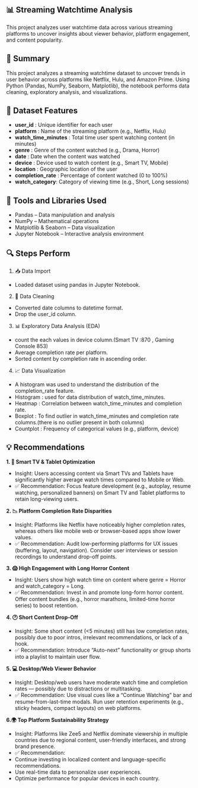 ## 📊 Streaming Watchtime Analysis
This project analyzes user watchtime data across various streaming platforms to uncover insights about viewer behavior, platform engagement, and content popularity.

## 📌 Summary
This project analyzes a streaming watchtime dataset to uncover trends in user behavior across platforms like Netflix, Hulu, and Amazon Prime. Using Python (Pandas, NumPy, Seaborn, Matplotlib), the notebook performs data cleaning, exploratory analysis, and visualizations.

## 🧾 Dataset Features
- **user_id**	:	Unique identifier for each user
- **platform** : Name of the streaming platform (e.g., Netflix, Hulu)
- **watch_time_minutes** : Total time user spent watching content (in minutes)
- **genre** : Genre of the content watched (e.g., Drama, Horror)
- **date** : Date when the content was watched
- **device** : 	Device used to watch content (e.g., Smart TV, Mobile)
- **location** : Geographic location of the user
- **completion_rate** : Percentage of content watched (0 to 100%)
- **watch_category**:	Category of viewing time (e.g., Short, Long sessions)

## 🧰 Tools and Libraries Used
- Pandas – Data manipulation and analysis
- NumPy – Mathematical operations
- Matplotlib & Seaborn – Data visualization
- Jupyter Notebook – Interactive analysis environment

## 🔍 Steps Perform
1. 📥 Data Import
- Loaded dataset using pandas in Jupyter Notebook.

2. 🧹 Data Cleaning
- Converted date columns to datetime format.
- Drop the user_id column.

3. 📊 Exploratory Data Analysis (EDA)
- count the each values in device column.(Smart TV :870 , Gaming Console 853)
- Average completion rate per platform.
- Sorted content by completion rate in ascending order.

4. 📈 Data Visualization
- A histogram was used to understand the distribution of the completion_rate feature.
- Histogram : used for data distribution of watch_time_minutes.
- Heatmap : Correlation between  watch_time_minutes and completion rate.
- Boxplot : To find outlier in watch_time_minutes and completion rate columns.(there is no outlier present in both columns)
- Countplot : Frequency of categorical values (e.g., platform, device)

## 💡 Recommendations
**1. 📱 Smart TV & Tablet Optimization**
- Insight: Users accessing content via Smart TVs and Tablets have significantly higher average watch times compared to Mobile or Web.
- ✅ Recommendation: Focus feature development (e.g., autoplay, resume watching, personalized banners) on Smart TV and Tablet platforms to retain long-viewing users.

**2. 📉 Platform Completion Rate Disparities**
- Insight: Platforms like Netflix have noticeably higher completion rates, whereas others like mobile web or browser-based apps show lower values.
- ✅ Recommendation: Audit low-performing platforms for UX issues (buffering, layout, navigation). Consider user interviews or session recordings to understand drop-off points.

**3. 😱 High Engagement with Long Horror Content**
- Insight: Users show high watch time on content where genre = Horror and watch_category = Long.
- ✅ Recommendation: Invest in and promote long-form horror content. Offer content bundles (e.g., horror marathons, limited-time horror series) to boost retention.

**4. 🕐 Short Content Drop-Off**
- Insight: Some short content (<5 minutes) still has low completion rates, possibly due to poor intros, irrelevant recommendations, or lack of a hook.
- ✅ Recommendation: Introduce “Auto-next” functionality or group shorts into a playlist to maintain user flow.

**5. 💻 Desktop/Web Viewer Behavior**
- Insight: Desktop/web users have moderate watch time and completion rates — possibly due to distractions or multitasking.
- ✅ Recommendation: Use visual cues like a “Continue Watching” bar and resume-from-last-time modals. Run user retention experiments (e.g., sticky headers, compact layouts) on web platforms.

**6.🌍 Top Platform Sustainability Strategy**
- Insight: Platforms like Zee5 and Netflix dominate viewership in multiple countries due to regional content, user-friendly interfaces, and strong brand presence.
- ✅ Recommendation:
- Continue investing in localized content and language-specific recommendations.
- Use real-time data to personalize user experiences.
- Optimize performance for popular devices in each country.
